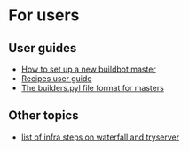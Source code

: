 <!--
Copyright 2015 The Chromium Authors. All rights reserved.
Use of this source code is governed by a BSD-style license that can be
found in the LICENSE file.
-->

# For users

## User guides

* [How to set up a new buildbot master](new_master.md)
* [Recipes user guide](https://chromium.googlesource.com/chromium/tools/build/+/master/third_party/recipe_engine/doc/user_guide.md)
* [The builders.pyl file format for masters](builders.pyl.md)

## Other topics

* [list of infra steps on waterfall and tryserver](steps.md)
